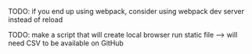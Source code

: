 TODO: if you end up using webpack, consider using webpack dev server instead of reload

TODO: make a script that will create local browser run static file
    --> will need CSV to be available on GitHub